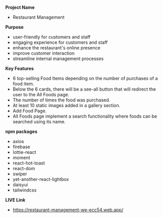 **Project Name**
- Restaurant Management

**Purpose**
- user-friendly for customers and staff
- engaging experience for customers and staff
- enhance the restaurant's online presence 
- improve customer interaction
- streamline internal management processes

**Key Features**
- 6 top-selling Food Items  depending on the number of purchases of a food item.
- Below the 6 cards, there will be a see-all button that will redirect the user to the All Foods page.
- The number of times the food was purchased.
- At least 10 static images added in a gallery section.
- Add Food Page.
- All Foods page implement a search functionality where foods can be searched using its name.

**npm packages**
- axios
- firebase
- lottie-react
- moment
- react-hot-toast
- react-dom
- swiper
- yet-another-react-lightbox
- daisyui
- tailwindcss

**LIVE Link**
- https://restaurant-management-we-ecc54.web.app/